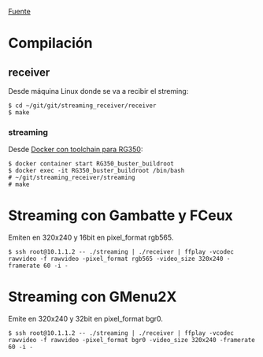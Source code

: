 [Fuente](https://gist.github.com/NickHu/95e8e5e1b8b326d2cb46ce461d3ec701)

# Compilación

## receiver

Desde máquina Linux donde se va a recibir el streming:

```
$ cd ~/git/git/streaming_receiver/receiver
$ make
```

### streaming

Desde [Docker con toolchain para RG350](/2020-05-25-rg350_docker_buildroot.html#compilacion-de-distribucion-od-contrib):

```
$ docker container start RG350_buster_buildroot
$ docker exec -it RG350_buster_buildroot /bin/bash
# ~/git/streaming_receiver/streaming
# make
```

# Streaming con Gambatte y FCeux

Emiten en 320x240 y 16bit en pixel_format rgb565.

```
$ ssh root@10.1.1.2 -- ./streaming | ./receiver | ffplay -vcodec rawvideo -f rawvideo -pixel_format rgb565 -video_size 320x240 -framerate 60 -i -
```

# Streaming con GMenu2X

Emite en 320x240 y 32bit en pixel_format bgr0.

```
$ ssh root@10.1.1.2 -- ./streaming | ./receiver | ffplay -vcodec rawvideo -f rawvideo -pixel_format bgr0 -video_size 320x240 -framerate 60 -i -
```
